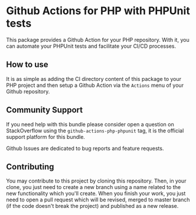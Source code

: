 # Github Actions for PHP with PHPUnit tests

This package provides a Github Action for your PHP repository. With it, you can automate your PHPUnit tests and facilitate your CI/CD processes.

## How to use

It is as simple as adding the CI directory content of this package to your PHP project and then setup a Github Action via the `Actions` menu of your Github repository.

## Community Support
If you need help with this bundle please consider open a question on StackOverflow using the `github-actions-php-phpunit` tag, 
it is the official support platform for this bundle.

Github Issues are dedicated to bug reports and feature requests.

## Contributing
You may contribute to this project by cloning this repository. Then, in your clone, you just need to create a new branch using a name related to the new functionality which you'll create.
When you finish your work, you just need to open a pull request which will be revised, merged to master branch (if the code doesn't break the project) and published as a new release. 